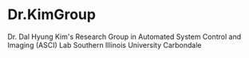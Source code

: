 # Dr.KimGroup
Dr. Dal Hyung Kim's Research Group in Automated System Control and Imaging (ASCI) Lab Southern Illinois University Carbondale
